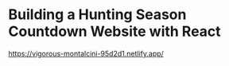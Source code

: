 # Building a Hunting Season Countdown Website with React
https://vigorous-montalcini-95d2d1.netlify.app/
